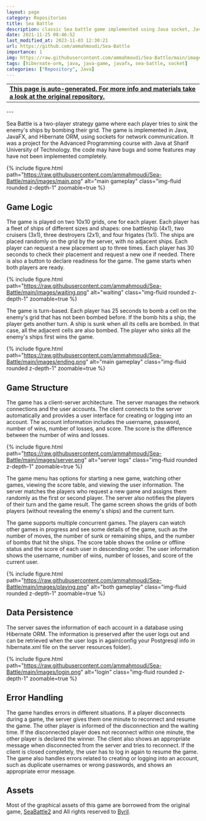 ```yaml
---
layout: page
category: Repositories
title: Sea Battle
description: classic Sea battle game implemented using Java socket, Javafx, Hibernate ORM
date: 2021-11-25 08:46:52 
last_modified_at: 2023-11-03 12:30:21 
url: https://github.com/ammahmoudi/Sea-Battle
importance: 1
img: https://raw.githubusercontent.com/ammahmoudi/Sea-Battle/main/images/main.png
tags: [hibernate-orm, java, java-game, javafx, sea-battle, socket]
categories: ["Repository", Java]
---
```

<div id="open-in-github" > <table class="table-cv list-group-table"> <tbody> <tr>    <td class="list-group-name"><b>   <a href="https://github.com/ammahmoudi/Sea-Battle" rel="external nofollow noopener" target="_blank"><i class="fa-brands fa-github"></i> This page is auto-generated. For more info and materials take a look at the original repository.</a> </b></td></tr> </tbody> </table></div>
---

Sea Battle is a two-player strategy game where each player tries to sink the enemy's ships by bombing their grid. The game is implemented in Java, JavaFX, and Hibernate ORM, using sockets for network communication. It was a project for the Advanced Programming course with Java at Sharif University of Technology. the code may have bugs and some features may have not been implemented completely.

{% include figure.html path="https://raw.githubusercontent.com/ammahmoudi/Sea-Battle/main/images/main.png" alt="main gameplay" class="img-fluid rounded z-depth-1" zoomable=true %}

## Game Logic

The game is played on two 10x10 grids, one for each player. Each player has a fleet of ships of different sizes and shapes: one battleship (4x1), two cruisers (3x1), three destroyers (2x1), and four frigates (1x1). The ships are placed randomly on the grid by the server, with no adjacent ships. Each player can request a new placement up to three times. Each player has 30 seconds to check their placement and request a new one if needed. There is also a button to declare readiness for the game. The game starts when both players are ready.

{% include figure.html path="https://raw.githubusercontent.com/ammahmoudi/Sea-Battle/main/images/waiting.png" alt="waiting" class="img-fluid rounded z-depth-1" zoomable=true %}

The game is turn-based. Each player has 25 seconds to bomb a cell on the enemy's grid that has not been bombed before. If the bomb hits a ship, the player gets another turn. A ship is sunk when all its cells are bombed. In that case, all the adjacent cells are also bombed. The player who sinks all the enemy's ships first wins the game.

{% include figure.html path="https://raw.githubusercontent.com/ammahmoudi/Sea-Battle/main/images/ending.png" alt="main gameplay" class="img-fluid rounded z-depth-1" zoomable=true %}


## Game Structure

The game has a client-server architecture. The server manages the network connections and the user accounts. The client connects to the server automatically and provides a user interface for creating or logging into an account. The account information includes the username, password, number of wins, number of losses, and score. The score is the difference between the number of wins and losses.

{% include figure.html path="https://raw.githubusercontent.com/ammahmoudi/Sea-Battle/main/images/server.png" alt="server logs" class="img-fluid rounded z-depth-1" zoomable=true %}

The game menu has options for starting a new game, watching other games, viewing the score table, and viewing the user information. The server matches the players who request a new game and assigns them randomly as the first or second player. The server also notifies the players of their turn and the game result. The game screen shows the grids of both players (without revealing the enemy's ships) and the current turn.

The game supports multiple concurrent games. The players can watch other games in progress and see some details of the game, such as the number of moves, the number of sunk or remaining ships, and the number of bombs that hit the ships. The score table shows the online or offline status and the score of each user in descending order. The user information shows the username, number of wins, number of losses, and score of the current user.

{% include figure.html path="https://raw.githubusercontent.com/ammahmoudi/Sea-Battle/main/images/playing.png" alt="both gameplay" class="img-fluid rounded z-depth-1" zoomable=true %}

## Data Persistence

The server saves the information of each account in a database using Hibernate ORM. The information is preserved after the user logs out and can be retrieved when the user logs in again(config your Postgresql info in hibernate.xml file on the server resources folder).

{% include figure.html path="https://raw.githubusercontent.com/ammahmoudi/Sea-Battle/main/images/login.png" alt="login" class="img-fluid rounded z-depth-1" zoomable=true %}

## Error Handling

The game handles errors in different situations. If a player disconnects during a game, the server gives them one minute to reconnect and resume the game. The other player is informed of the disconnection and the waiting time. If the disconnected player does not reconnect within one minute, the other player is declared the winner. The client also shows an appropriate message when disconnected from the server and tries to reconnect. If the client is closed completely, the user has to log in again to resume the game. The game also handles errors related to creating or logging into an account, such as duplicate usernames or wrong passwords, and shows an appropriate error message.

## Assets
 Most of the graphical assets of this game are borrowed from the original game, [SeaBattle2](https://play.google.com/store/apps/details?id=com.byril.seabattle2&hl=en&gl=US) and All rights reserved to [Byril](https://byril.com).